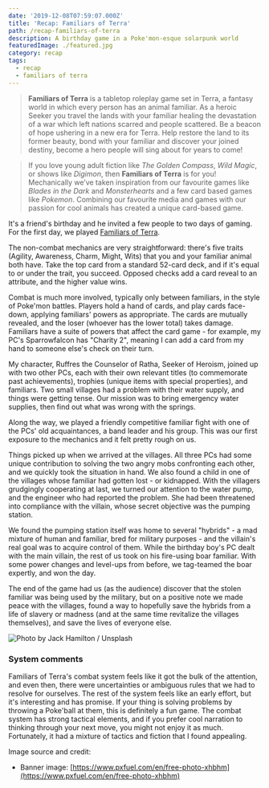 ```yaml
---
date: '2019-12-08T07:59:07.000Z'
title: 'Recap: Familiars of Terra'
path: /recap-familiars-of-terra
description: A birthday game in a Poke'mon-esque solarpunk world
featuredImage: ./featured.jpg
category: recap
tags:
  - recap
  - familiars of terra
---
```

    


> **Familiars of Terra** is a tabletop roleplay game set in Terra, a fantasy world in which every person has an animal familiar. As a heroic Seeker you travel the lands with your familiar healing the devastation of a war which left nations scarred and people scattered. Be a beacon of hope ushering in a new era for Terra. Help restore the land to its former beauty, bond with your familiar and discover your joined destiny, become a hero people will sing about for years to come!

> If you love young adult fiction like _The Golden Compass_, _Wild Magic_, or shows like _Digimon_, then **Familiars of Terra** is for you! Mechanically we’ve taken inspiration from our favourite games like _Blades in the Dark_ and _Monsterhearts_ and a few card based games like _Pokemon_. Combining our favourite media and games with our passion for cool animals has created a unique card-based game.

It's a friend's birthday and he invited a few people to two days of gaming. For the first day, we played [Familiars of Terra](https://www.angryhamsterpublishing.com/fot/).

The non-combat mechanics are very straightforward: there's five traits (Agility, Awareness, Charm, Might, Wits) that you and your familiar animal both have. Take the top card from a standard 52-card deck, and if it's equal to or under the trait, you succeed. Opposed checks add a card reveal to an attribute, and the higher value wins.

Combat is much more involved, typically only between familiars, in the style of Poke'mon battles. Players hold a hand of cards, and play cards face-down, applying familiars' powers as appropriate. The cards are mutually revealed, and the loser (whoever has the lower total) takes damage. Familiars have a suite of powers that affect the card game - for example, my PC's Sparrowfalcon has "Charity 2", meaning I can add a card from my hand to someone else's check on their turn.

My character, Ruffres the Counselor of Ratha, Seeker of Heroism, joined up with two other PCs, each with their own relevant titles (to commemorate past achievements), trophies (unique items with special properties), and familiars. Two small villages had a problem with their water supply, and things were getting tense. Our mission was to bring emergency water supplies, then find out what was wrong with the springs.

Along the way, we played a friendly competitive familiar fight with one of the PCs' old acquaintances, a band leader and his group. This was our first exposure to the mechanics and it felt pretty rough on us.

Things picked up when we arrived at the villages. All three PCs had some unique contribution to solving the two angry mobs confronting each other, and we quickly took the situation in hand. We also found a child in one of the villages whose familiar had gotten lost - or kidnapped. With the villagers grudgingly cooperating at last, we turned our attention to the water pump, and the engineer who had reported the problem. She had been threatened into compliance with the villain, whose secret objective was the pumping station.

We found the pumping station itself was home to several "hybrids" - a mad mixture of human and familiar, bred for military purposes - and the villain's real goal was to acquire control of them. While the birthday boy's PC dealt with the main villain, the rest of us took on his fire-using boar familiar. With some power changes and level-ups from before, we tag-teamed the boar expertly, and won the day.

The end of the game had us (as the audience) discover that the stolen familiar was being used by the military, but on a positive note we made peace with the villages, found a way to hopefully save the hybrids from a life of slavery or madness (and at the same time revitalize the villages themselves), and save the lives of everyone else.

![Photo by <a href="https://unsplash.com/@jacc?utm_source=ghost&utm_medium=referral&utm_campaign=api-credit">Jack Hamilton</a> / <a href="https://unsplash.com/?utm_source=ghost&utm_medium=referral&utm_campaign=api-credit">Unsplash</a>](https://images.unsplash.com/photo-1501003878151-d3cb87799705?ixlib=rb-1.2.1&q=80&fm=jpg&crop=entropy&cs=tinysrgb&w=2000&fit=max&ixid=eyJhcHBfaWQiOjExNzczfQ)

### System comments

Familiars of Terra's combat system feels like it got the bulk of the attention, and even then, there were uncertainties or ambiguous rules that we had to resolve for ourselves. The rest of the system feels like an early effort, but it's interesting and has promise. If your thing is solving problems by throwing a Poke'ball at them, this is definitely a fun game. The combat system has strong tactical elements, and if you prefer cool narration to thinking through your next move, you might not enjoy it as much. Fortunately, it had a mixture of tactics and fiction that I found appealing.

Image source and credit:

* Banner image: [https://www.pxfuel.com/en/free-photo-xhbhm](https://www.pxfuel.com/en/free-photo-xhbhm)


    
